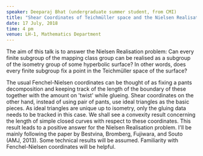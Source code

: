 ```yaml
---
speaker: Deeparaj Bhat (undergraduate summer student, from CMI)
title: "Shear Coordinates of Teichmüller space and the Nielsen Realisation problem"
date: 17 July, 2018
time: 4 pm
venue: LH-1, Mathematics Department
---
```


The aim of this talk is to answer the Nielsen Realisation problem: Can every finite subgroup of the mapping class group can be realised as a subgroup of the isometry group of some hyperbolic surface? In other words, does every finite subgroup fix a point in the Teichmüller space of the surface? 

The usual Fenchel-Nielsen coordinates can be thought of as fixing a pants decomposition and keeping track of the length of the boundary of these together with the amount on 'twist' while glueing. Shear coordinates on the other hand, instead of using pair of pants, use ideal triangles as the basic pieces. As ideal triangles are unique up to isometry, only the gluing data needs to be tracked in this case. We shall see a convexity result concerning the length of simple closed curves with respect to these coordinates. This result leads to a positive answer for the Nielsen Realisation problem. I'll be mainly following the paper by Bestvina, Bromberg, Fujiwara, and Souto (AMJ, 2013). Some technical results will be assumed. Familiarity with Fenchel-Nielsen coordinates will be helpful.
